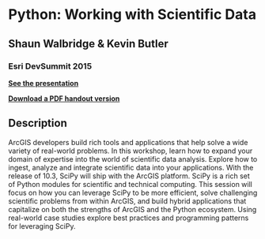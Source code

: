 Python: Working with Scientific Data
====================================

## Shaun Walbridge & Kevin Butler
### Esri DevSummit 2015


**[See the presentation](http://4326.us/scipy)**

**[Download a PDF handout version](https://github.com/scw/scipy-devsummit-2015-talk/blob/master/slides/devsummit-2015-scipy-arcgis-presentation.pdf?raw=true)**

Description
-----------
ArcGIS developers build rich tools and applications that help solve a wide variety of real-world problems. In this workshop, learn how to expand your domain of expertise into the world of scientific data analysis. Explore how to ingest, analyze and integrate scientific data into your applications. With the release of 10.3, SciPy will ship with the ArcGIS platform. SciPy is a rich set of Python modules for scientific and technical computing. This session will focus on how you can leverage SciPy to be more efficient, solve challenging scientific problems from within ArcGIS, and build hybrid applications that capitalize on both the strengths of ArcGIS and the Python ecosystem. Using real-world case studies explore best practices and programming patterns for leveraging SciPy.
